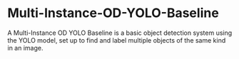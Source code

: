 # Multi-Instance-OD-YOLO-Baseline

A Multi-Instance OD YOLO Baseline is a basic object detection system using the YOLO model, set up to find and label multiple objects of the same kind in an image.

